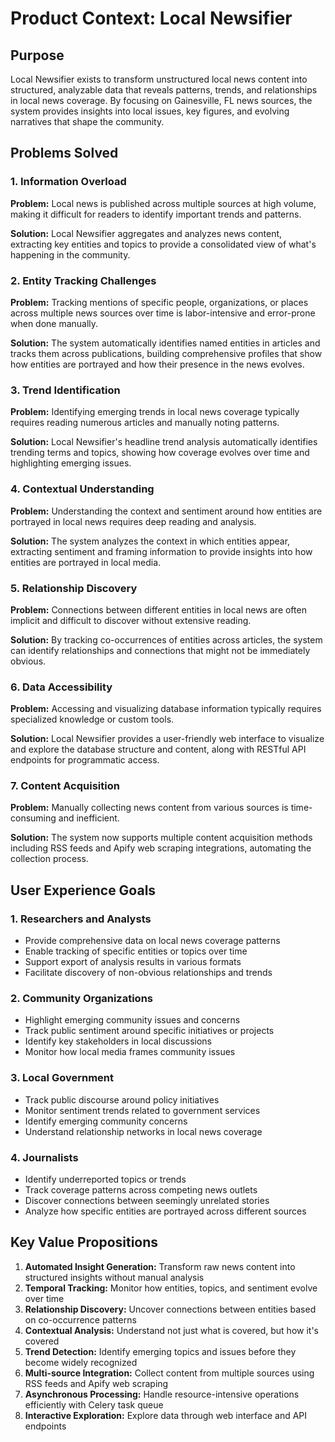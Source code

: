 # Product Context: Local Newsifier

## Purpose

Local Newsifier exists to transform unstructured local news content into structured, analyzable data that reveals patterns, trends, and relationships in local news coverage. By focusing on Gainesville, FL news sources, the system provides insights into local issues, key figures, and evolving narratives that shape the community.

## Problems Solved

### 1. Information Overload

**Problem:** Local news is published across multiple sources at high volume, making it difficult for readers to identify important trends and patterns.

**Solution:** Local Newsifier aggregates and analyzes news content, extracting key entities and topics to provide a consolidated view of what's happening in the community.

### 2. Entity Tracking Challenges

**Problem:** Tracking mentions of specific people, organizations, or places across multiple news sources over time is labor-intensive and error-prone when done manually.

**Solution:** The system automatically identifies named entities in articles and tracks them across publications, building comprehensive profiles that show how entities are portrayed and how their presence in the news evolves.

### 3. Trend Identification

**Problem:** Identifying emerging trends in local news coverage typically requires reading numerous articles and manually noting patterns.

**Solution:** Local Newsifier's headline trend analysis automatically identifies trending terms and topics, showing how coverage evolves over time and highlighting emerging issues.

### 4. Contextual Understanding

**Problem:** Understanding the context and sentiment around how entities are portrayed in local news requires deep reading and analysis.

**Solution:** The system analyzes the context in which entities appear, extracting sentiment and framing information to provide insights into how entities are portrayed in local media.

### 5. Relationship Discovery

**Problem:** Connections between different entities in local news are often implicit and difficult to discover without extensive reading.

**Solution:** By tracking co-occurrences of entities across articles, the system can identify relationships and connections that might not be immediately obvious.

### 6. Data Accessibility

**Problem:** Accessing and visualizing database information typically requires specialized knowledge or custom tools.

**Solution:** Local Newsifier provides a user-friendly web interface to visualize and explore the database structure and content, along with RESTful API endpoints for programmatic access.

### 7. Content Acquisition

**Problem:** Manually collecting news content from various sources is time-consuming and inefficient.

**Solution:** The system now supports multiple content acquisition methods including RSS feeds and Apify web scraping integrations, automating the collection process.

## User Experience Goals

### 1. Researchers and Analysts

- Provide comprehensive data on local news coverage patterns
- Enable tracking of specific entities or topics over time
- Support export of analysis results in various formats
- Facilitate discovery of non-obvious relationships and trends

### 2. Community Organizations

- Highlight emerging community issues and concerns
- Track public sentiment around specific initiatives or projects
- Identify key stakeholders in local discussions
- Monitor how local media frames community issues

### 3. Local Government

- Track public discourse around policy initiatives
- Monitor sentiment trends related to government services
- Identify emerging community concerns
- Understand relationship networks in local news coverage

### 4. Journalists

- Identify underreported topics or trends
- Track coverage patterns across competing news outlets
- Discover connections between seemingly unrelated stories
- Analyze how specific entities are portrayed across different sources

## Key Value Propositions

1. **Automated Insight Generation:** Transform raw news content into structured insights without manual analysis
2. **Temporal Tracking:** Monitor how entities, topics, and sentiment evolve over time
3. **Relationship Discovery:** Uncover connections between entities based on co-occurrence patterns
4. **Contextual Analysis:** Understand not just what is covered, but how it's covered
5. **Trend Detection:** Identify emerging topics and issues before they become widely recognized
6. **Multi-source Integration:** Collect content from multiple sources using RSS feeds and Apify web scraping
7. **Asynchronous Processing:** Handle resource-intensive operations efficiently with Celery task queue
8. **Interactive Exploration:** Explore data through web interface and API endpoints